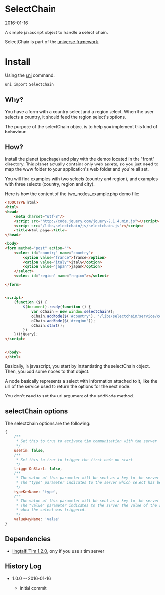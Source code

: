 SelectChain
================
2016-01-16


A simple javascript object to handle a select chain.



SelectChain is part of the [universe framework](https://github.com/karayabin/universe-snapshot).


Install
==========
Using the [uni](https://github.com/lingtalfi/universe-naive-importer) command.
```bash
uni import SelectChain
```


Why?
--------

You have a form with a country select and a region select.
When the user selects a country, it should feed the region select's options.

The purpose of the selectChain object is to help you implement this kind of behaviour.



How?
---------

Install the planet (package) and play with the demos located in the "front" directory.
This planet actually contains only web assets, so you just need to map the www folder to your application's web folder
and you're all set.



You will find examples with two selects (country and region), and examples with three selects (country, region and city).


Here is how the content of the two_nodes_example.php demo file:

```html
<!DOCTYPE html>
<html>
<head>
    <meta charset="utf-8"/>
    <script src="http://code.jquery.com/jquery-2.1.4.min.js"></script>
    <script src="/libs/selectchain/js/selectchain.js"></script>
    <title>Html page</title>
</head>

<body>
<form method="post" action="">
    <select id="country" name="country">
        <option value="france">france</option>
        <option value="italy">italy</option>
        <option value="japan">japan</option>
    </select>
    <select id="region" name="region"></select>

</form>


<script>
    (function ($) {
        $(document).ready(function () {
            var oChain = new window.selectChain();
            oChain.addNode($('#country'), '/libs/selectchain/service/country-demo.php');
            oChain.addNode($('#region'));
            oChain.start();
        });
    })(jQuery);
</script>


</body>
</html>
```


Basically, in javascript, you start by instantiating the selectChain object.
Then, you add some nodes to that object.

A node basically represents a select with information attached to it, like the url of the service used to return the options 
for the next node.

You don't need to set the url argument of the addNode method.



selectChain options
----------------------

The selectChain options are the following:

```js
{
    /**
     * Set this to true to activate tim communication with the server
     */
    useTim: false,
    /**
     * Set this to true to trigger the first node on start
     */
    triggerOnStart: false,
    /**
     * The value of this parameter will be sent as a key to the server upon a request.
     * The "type" parameter indicates to the server which select has been triggered. 
     */
    typeKeyName: 'type',
    /**
     * The value of this parameter will be sent as a key to the server upon a request.
     * The "value" parameter indicates to the server the value of the selected item
     * when the select was triggered.
     */            
    valueKeyName: 'value'
}    
```




Dependencies
------------------

- [lingtalfi/Tim 1.2.0](https://github.com/lingtalfi/Tim), only if you use a tim server


History Log
------------------
    
- 1.0.0 -- 2016-01-16

    - initial commit
    
    




